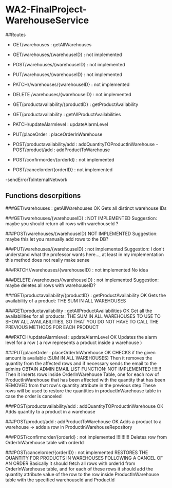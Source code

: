 # WA2-FinalProject-WarehouseService


##Routes

-  GET/warehouses : getAllWarehouses
- GET/warehouses/{warehouseID} : not implemented
- POST/warehouses/{warehouseID} : not implemented
- PUT/warehouses/{warehouseID} : not implemented
- PATCH//warehouses/{warehouseID} : not implemented
- DELETE /warehouses/{warehouseID} : not implemented

- GET/productavailability/{productID} : getProductAvailability
- GET/productavailability : getAllProductAvailabilities
- PATCH/updateAlarmlevel : updateAlarmLevel
- PUT/placeOrder : placeOrderInWarehouse
- POST/productavailability/add : addQuantityTOProductInWarehouse
  -POST/product/add : addProductToWarehouse
- POST/confirmorder/{orderId} : not implemented
- POST/cancelorder/{orderID} : not implemented



-sendErrorToInternalNetwork


## Functions descrpitions

###GET/warehouses : getAllWarehouses OK
Gets all distinct warehouse IDs

###GET/warehouses/{warehouseID} : NOT IMPLEMENTED
Suggestion: maybe you should return all rows with warehouseId ?

###POST/warehouses/{warehouseID}  NOT IMPLEMENTED
Suggestion: maybe this let you manually add rows to the DB?

###PUT/warehouses/{warehouseID} : not implemented
Suggestion: I don't understand what the professor wants here..., at least in my implementation
this method does not really make sense

###PATCH//warehouses/{warehouseID} : not implemented
No idea

###DELETE /warehouses/{warehouseID} : not implemented
Suggestion: maybe deletes all rows with warehouseID?

###GET/productavailability/{productID} : getProductAvailability OK
Gets the availability of a product: THE SUM IN ALL WAREHOUSES

###GET/productavailability : getAllProductAvailabilities OK
Get all the availabilities for all products: THE SUM IN ALL WAREHOUSES
TO USE TO SHOW ALL AVAILABILITIES, SO THAT YOU DO NOT HAVE TO CALL THE PREVIOUS METHODS FOR EACH PRODUCT

###PATCH/updateAlarmlevel : updateAlarmLevel OK
Updates the alarm level for a row ( a row represents a product inside a warehouse )

###PUT/placeOrder : placeOrderInWarehouse OK
CHECKS if the given amount is available (SUM IN ALL WAREHOUSES)
Then it removes the quantity from the affected rows and if necessary sends the email to the admins
OBTAIN ADMIN EMAIL LIST FUNCTION: NOT IMPLEMENTED !!!!!!!
Then it inserts rows inside OrderInWarehouse Table, one for each row of ProductInWarehouse that has been affected
with the quantity that has been REMOVED from that row's quantity attribute in the previous step
These rows will be used to restore the quantities in productInWarehouse table in case the order is canceled

###POST/productavailability/add : addQuantityTOProductInWarehouse OK
Adds quantity to a product in a warehouse


###POST/product/add : addProductToWarehouse OK
Adds a product to a warehouse -> adds a row in ProductInWarehouseRepository

###POST/confirmorder/{orderId} : not implemented !!!!!!!!!!
Deletes row from OrderInWarehouse table with orderId

###POST/cancelorder/{orderID} : not implemented
RESTORES THE QUANTITY FOR PRODUCTS IN WAREHOUSES FOLLOWING A CANCEL OF AN ORDER
Basically it should fetch all rows with orderId from OrderInWarehouse table, and for
each of these rows it should add the quantity attribute value of the row to the row inside 
ProductInWarehouse table with the specified warehouseId and ProductId






